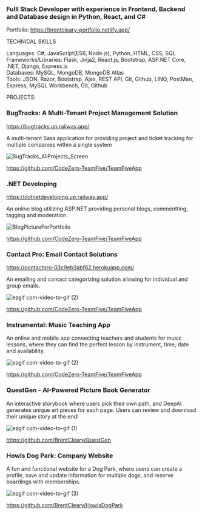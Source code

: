 ### Fulll Stack Developer with experience in Frontend, Backend and Database design in Python, React, and C#

Portfolio: https://brentcleary-portfolio.netlify.app/

TECHNICAL SKILLS

Languages: C#, JavaScript(ES6, Node.js), Python, HTML, CSS, SQL   
Frameworks/Libraries: Flask, Jinja2, React.js, Bootstrap, ASP.NET Core, .NET, Django, Express.js  
Databases: MySQL, MongoDB, MongoDB Atlas   
Tools: JSON, Razor, Bootstrap, Ajax, REST API, Git, Github, LINQ, PostMan, Express, MySQL Workbench, Git, Github

PROJECTS:

### BugTracks: A Multi-Tenant Project Management Solution
https://bugtracks.up.railway.app/

A multi-tenant Sass application for providing project and ticket tracking for multiple companies within a single system

![BugTracks_AllProjects_Screen](https://github.com/BrentCleary/BrentCleary/assets/69173728/ee1aabbd-a6dc-4450-8aba-d0716b6dbef3)

https://github.com/CodeZero-TeamFive/TeamFiveApp


### .NET Developing
https://dotnetdeveloping.up.railway.app/

An online blog utilizing ASP.NET providing personal blogs, commentting, tagging and moderation.

![BlogPictureForPortfolio](https://github.com/BrentCleary/BrentCleary/assets/69173728/e4bf2c08-d578-45c5-a2e7-6d7d3bc26ee6)

https://github.com/CodeZero-TeamFive/TeamFiveApp


### Contact Pro: Email Contact Solutions
https://contactpro-03c9eb3abf62.herokuapp.com/

An emailing and contact categorizing solution allowing for individual and group emails.

![ezgif com-video-to-gif (2)](https://github.com/BrentCleary/BrentCleary/assets/69173728/a670b27b-3a72-4b5a-921c-23084d1d72e2)

https://github.com/CodeZero-TeamFive/TeamFiveApp



### Instrumental: Music Teaching App

An online and mobile app connecting teachers and students for music lessons, where they can find the perfect lesson by instrument, time, date and availability.

![ezgif com-video-to-gif (2)](https://github.com/BrentCleary/BrentCleary/assets/69173728/a670b27b-3a72-4b5a-921c-23084d1d72e2)

https://github.com/CodeZero-TeamFive/TeamFiveApp


### QuestGen - AI-Powered Picture Book Generator

An interactive storybook where users pick their own path, and DeepAI generates unique art pieces for each page. Users can review and download their unique story at the end!

![ezgif com-video-to-gif (1)](https://github.com/BrentCleary/BrentCleary/assets/69173728/4a98cdab-b0fd-4a4b-ae7f-30b159800278)

https://github.com/BrentCleary/QuestGen


### Howls Dog Park: Company Website

A fun and functional website for a Dog Park, where users can create a profile, save and update information for multiple dogs, and reserve boardings with memberships. 

![ezgif com-video-to-gif (3)](https://github.com/BrentCleary/BrentCleary/assets/69173728/8f90faaa-856e-4ae3-88fc-d5441c69e655)

https://github.com/BrentCleary/HowlsDogPark


<!--
**BrentCleary/BrentCleary** is a ✨ _special_ ✨ repository because its `README.md` (this file) appears on your GitHub profile.

Here are some ideas to get you started:

- 🔭 I’m currently working on ...
- 🌱 I’m currently learning ...
- 👯 I’m looking to collaborate on ...
- 🤔 I’m looking for help with ...
- 💬 Ask me about ...
- 📫 How to reach me: ...
- 😄 Pronouns: ...
- ⚡ Fun fact: ...
-->
